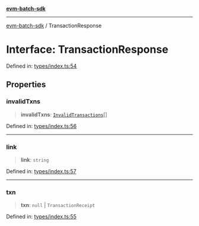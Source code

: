 [**evm-batch-sdk**](../README.md)

***

[evm-batch-sdk](../globals.md) / TransactionResponse

# Interface: TransactionResponse

Defined in: [types/index.ts:54](https://github.com/akasharora963/evm-batch-sdk/blob/e2e0d9ea30afe6387364eecee42bd8aa7b7d0e09/src/types/index.ts#L54)

## Properties

### invalidTxns

> **invalidTxns**: [`InvalidTransactions`](InvalidTransactions.md)[]

Defined in: [types/index.ts:56](https://github.com/akasharora963/evm-batch-sdk/blob/e2e0d9ea30afe6387364eecee42bd8aa7b7d0e09/src/types/index.ts#L56)

***

### link

> **link**: `string`

Defined in: [types/index.ts:57](https://github.com/akasharora963/evm-batch-sdk/blob/e2e0d9ea30afe6387364eecee42bd8aa7b7d0e09/src/types/index.ts#L57)

***

### txn

> **txn**: `null` \| `TransactionReceipt`

Defined in: [types/index.ts:55](https://github.com/akasharora963/evm-batch-sdk/blob/e2e0d9ea30afe6387364eecee42bd8aa7b7d0e09/src/types/index.ts#L55)
